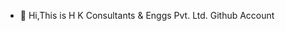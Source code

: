 - 👋 Hi,This is H K Consultants & Enggs Pvt. Ltd. Github Account


<!---
Vikas-HkEnggs/Vikas-HkEnggs is a ✨ special ✨ repository because its `README.md` (this file) appears on your GitHub profile.
You can click the Preview link to take a look at your changes.
--->
